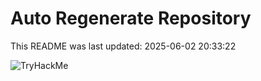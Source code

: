 # Auto Regenerate Repository

This README was last updated: 2025-06-02 20:33:22

 ![TryHackMe](https://tryhackme.com/badge/533634)